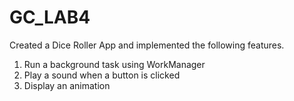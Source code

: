 # GC_LAB4

Created a Dice Roller App and implemented the following features. 
1) Run a background task using WorkManager
2) Play a sound when a button is clicked
3) Display an animation
